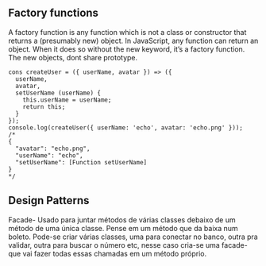 ## Factory functions 
A factory function is any function which is not a class or constructor that returns a (presumably new) object. In      JavaScript, any function can return an object. When it does so without the new keyword, it’s a factory function. The new objects, dont share prototype. 

```
cons createUser = ({ userName, avatar }) => ({
  userName,
  avatar,
  setUserName (userName) {
    this.userName = userName;
    return this;
  }
});
console.log(createUser({ userName: 'echo', avatar: 'echo.png' }));
/*
{
  "avatar": "echo.png",
  "userName": "echo",
  "setUserName": [Function setUserName]
}
*/
```


## Design Patterns
Facade- Usado para juntar métodos de várias classes debaixo de um método de uma única classe. 
Pense em um método que da baixa num boleto. Pode-se criar várias classes, uma para conectar no banco, outra pra validar, outra para buscar o número etc, nesse caso cria-se uma facade- que vai fazer todas essas chamadas em um método próprio. 



